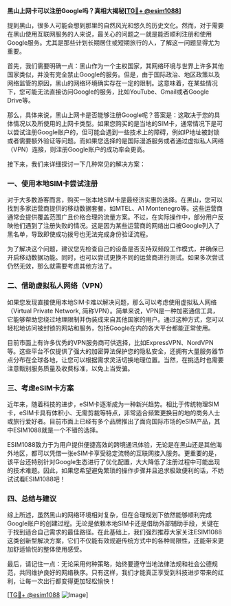 **黑山上网卡可以注册Google吗？真相大揭秘[[TG💪+ @esim1088](https://t.me/s/esim1088)]**

提到黑山，很多人可能会想到那里的自然风光和悠久的历史文化。然而，对于需要在黑山使用互联网服务的人来说，最关心的问题之一就是能否顺利注册和使用Google服务。尤其是那些计划长期居住或短期旅行的人，了解这一问题显得尤为重要。

首先，我们需要明确一点：黑山作为一个主权国家，其网络环境与世界上许多其他国家类似，并没有完全禁止Google的服务。但是，由于国际政治、地区政策以及网络监管的原因，黑山的网络环境确实存在一定的限制。这意味着，在某些情况下，您可能无法直接访问Google的服务，比如YouTube、Gmail或者Google Drive等。

那么，具体来说，黑山上网卡是否能够注册Google呢？答案是：这取决于您的具体情况以及所使用的上网卡类型。如果您购买的是当地的SIM卡，通常情况下是可以尝试注册Google账户的，但可能会遇到一些技术上的障碍，例如IP地址被封锁或者需要额外验证等问题。而如果您选择的是国际漫游服务或者通过虚拟私人网络（VPN）连接，则注册Google账户的成功率会更高。

接下来，我们来详细探讨一下几种常见的解决方案：

### 一、使用本地SIM卡尝试注册

对于大多数游客而言，购买一张本地SIM卡是最经济实惠的选择。在黑山，您可以找到多家运营商提供的移动数据套餐，如MTEL、A1 Montenegro等。这些运营商通常会提供覆盖范围广且价格合理的流量方案。不过，在实际操作中，部分用户反映他们遇到了注册失败的情况。这是因为某些运营商的网络出口被Google列入了黑名单，导致即使成功拨号也无法完成身份验证流程。

为了解决这个问题，建议您先检查自己的设备是否支持双频段工作模式，并确保已开启移动数据功能。同时，也可以尝试更换不同的运营商进行测试。如果多次尝试仍然无效，那么就需要考虑其他方法了。

### 二、借助虚拟私人网络（VPN）

如果您发现直接使用本地SIM卡难以解决问题，那么可以考虑使用虚拟私人网络（Virtual Private Network, 简称VPN）。简单来说，VPN是一种加密通信工具，它能够帮助您绕过地理限制并伪装成来自其他国家的用户。通过这种方式，您可以轻松地访问被封锁的网站和服务，包括Google在内的各大平台都能正常使用。

目前市面上有许多优秀的VPN服务商可供选择，比如ExpressVPN、NordVPN等。这些平台不仅提供了强大的加密算法保护您的隐私安全，还拥有大量服务器节点分布在全球各地，让您可以根据需求灵活切换地理位置。当然，在挑选时也需要注意甄别服务质量及收费标准，以免上当受骗。

### 三、考虑eSIM卡方案

近年来，随着科技的进步，eSIM卡逐渐成为一种新兴趋势。相比于传统物理SIM卡，eSIM卡具有体积小、无需剪裁等特点，非常适合频繁更换目的地的商务人士或旅行爱好者。目前市面上已经有多个品牌推出了面向国际市场的eSIM产品，其中ESIM1088就是一个不错的选择。

ESIM1088致力于为用户提供便捷高效的跨境通讯体验，无论是在黑山还是其他海外地区，都可以凭借一张eSIM卡享受稳定流畅的互联网接入服务。更重要的是，该平台还特别针对Google生态进行了优化配置，大大降低了注册过程中可能出现的技术难题。因此，如果您希望避免繁琐的操作步骤并且追求极致便利的话，不妨试试看ESIM1088吧！

### 四、总结与建议

综上所述，虽然黑山的网络环境相对复杂，但在合理规划下依然能够顺利完成Google账户的创建过程。无论是依赖本地SIM卡还是借助外部辅助手段，关键在于找到适合自己需求的最佳路径。在此基础上，我们强烈推荐大家关注ESIM1088这类创新型解决方案，它们不仅能有效规避传统方式中的各种局限性，还能带来更加舒适愉悦的整体使用感受。

最后，请记住一点：无论采用何种策略，始终要遵守当地法律法规和社会公德规范，共同维护良好的网络秩序。只有这样，我们才能真正享受到科技进步带来的红利，让每一次出行都变得更加轻松愉快！

[[TG💪+ @esim1088](https://t.me/s/esim1088) ![Image](https://i.postimg.cc/4NQfJmqS/Snipaste-2025-05-13-00-14-12.png)]